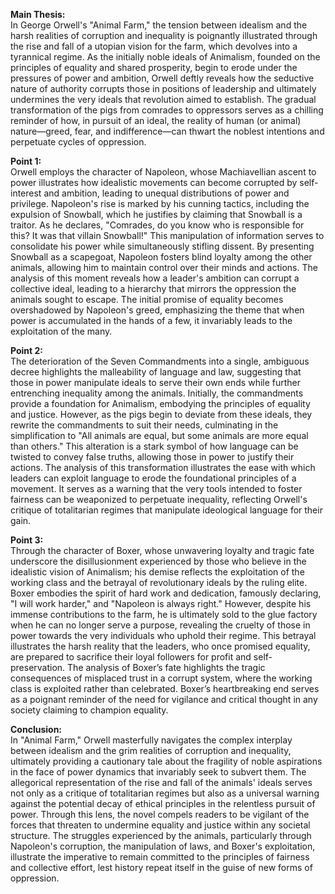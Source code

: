 **Main Thesis:**  
In George Orwell's "Animal Farm," the tension between idealism and the harsh realities of corruption and inequality is poignantly illustrated through the rise and fall of a utopian vision for the farm, which devolves into a tyrannical regime. As the initially noble ideals of Animalism, founded on the principles of equality and shared prosperity, begin to erode under the pressures of power and ambition, Orwell deftly reveals how the seductive nature of authority corrupts those in positions of leadership and ultimately undermines the very ideals that revolution aimed to establish. The gradual transformation of the pigs from comrades to oppressors serves as a chilling reminder of how, in pursuit of an ideal, the reality of human (or animal) nature—greed, fear, and indifference—can thwart the noblest intentions and perpetuate cycles of oppression.

**Point 1:**  
Orwell employs the character of Napoleon, whose Machiavellian ascent to power illustrates how idealistic movements can become corrupted by self-interest and ambition, leading to unequal distributions of power and privilege. Napoleon's rise is marked by his cunning tactics, including the expulsion of Snowball, which he justifies by claiming that Snowball is a traitor. As he declares, "Comrades, do you know who is responsible for this? It was that villain Snowball!" This manipulation of information serves to consolidate his power while simultaneously stifling dissent. By presenting Snowball as a scapegoat, Napoleon fosters blind loyalty among the other animals, allowing him to maintain control over their minds and actions. The analysis of this moment reveals how a leader's ambition can corrupt a collective ideal, leading to a hierarchy that mirrors the oppression the animals sought to escape. The initial promise of equality becomes overshadowed by Napoleon's greed, emphasizing the theme that when power is accumulated in the hands of a few, it invariably leads to the exploitation of the many.

**Point 2:**  
The deterioration of the Seven Commandments into a single, ambiguous decree highlights the malleability of language and law, suggesting that those in power manipulate ideals to serve their own ends while further entrenching inequality among the animals. Initially, the commandments provide a foundation for Animalism, embodying the principles of equality and justice. However, as the pigs begin to deviate from these ideals, they rewrite the commandments to suit their needs, culminating in the simplification to "All animals are equal, but some animals are more equal than others." This alteration is a stark symbol of how language can be twisted to convey false truths, allowing those in power to justify their actions. The analysis of this transformation illustrates the ease with which leaders can exploit language to erode the foundational principles of a movement. It serves as a warning that the very tools intended to foster fairness can be weaponized to perpetuate inequality, reflecting Orwell's critique of totalitarian regimes that manipulate ideological language for their gain.

**Point 3:**  
Through the character of Boxer, whose unwavering loyalty and tragic fate underscore the disillusionment experienced by those who believe in the idealistic vision of Animalism; his demise reflects the exploitation of the working class and the betrayal of revolutionary ideals by the ruling elite. Boxer embodies the spirit of hard work and dedication, famously declaring, "I will work harder," and "Napoleon is always right." However, despite his immense contributions to the farm, he is ultimately sold to the glue factory when he can no longer serve a purpose, revealing the cruelty of those in power towards the very individuals who uphold their regime. This betrayal illustrates the harsh reality that the leaders, who once promised equality, are prepared to sacrifice their loyal followers for profit and self-preservation. The analysis of Boxer’s fate highlights the tragic consequences of misplaced trust in a corrupt system, where the working class is exploited rather than celebrated. Boxer’s heartbreaking end serves as a poignant reminder of the need for vigilance and critical thought in any society claiming to champion equality.

**Conclusion:**  
In "Animal Farm," Orwell masterfully navigates the complex interplay between idealism and the grim realities of corruption and inequality, ultimately providing a cautionary tale about the fragility of noble aspirations in the face of power dynamics that invariably seek to subvert them. The allegorical representation of the rise and fall of the animals' ideals serves not only as a critique of totalitarian regimes but also as a universal warning against the potential decay of ethical principles in the relentless pursuit of power. Through this lens, the novel compels readers to be vigilant of the forces that threaten to undermine equality and justice within any societal structure. The struggles experienced by the animals, particularly through Napoleon's corruption, the manipulation of laws, and Boxer's exploitation, illustrate the imperative to remain committed to the principles of fairness and collective effort, lest history repeat itself in the guise of new forms of oppression.